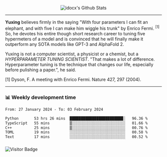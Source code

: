 <div align="center">
    <img align="center" src="https://github-readme-stats.vercel.app/api?username=idocx&show_icons=true&count_private=true&hide_border=true" alt="idocx's Github Stats"></img>
</div>

---

**Yuxing** believes firmly in the saying "With four parameters I can fit an elephant, and with five I can make him wiggle his trunk" by Enrico Fermi. <sup>[1]</sup> So, he devotes his entire though short research career to tuning five hypermeters of a model and is convinced that he will finally make it outperform any SOTA models like GPT-3 and AlphaFold 2.

Yuxing is not a computer scientist, a physicist or a chemist, but a *HYPERPARAMETER TUNING SCIENTIST*. "That makes a lot of difference. Hyperparameter tuning is the technique that changes our life, especially before pulishing a paper.", he said.

[1] Dyson, F. A meeting with Enrico Fermi. Nature 427, 297 (2004).


---

### 📊 Weekly development time
<!--START_SECTION:waka-->

```txt
From: 27 January 2024 - To: 03 February 2024

Python       53 hrs 26 mins  ████████████████████████░   96.36 %
TypeScript   55 mins         ▒░░░░░░░░░░░░░░░░░░░░░░░░   01.66 %
C++          25 mins         ▒░░░░░░░░░░░░░░░░░░░░░░░░   00.76 %
TOML         19 mins         ░░░░░░░░░░░░░░░░░░░░░░░░░   00.58 %
Text         17 mins         ░░░░░░░░░░░░░░░░░░░░░░░░░   00.52 %
```

<!--END_SECTION:waka-->

### 

![Visitor Badge](https://visitor-badge.laobi.icu/badge?page_id=idocx.idocx)